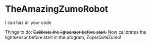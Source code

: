 # TheAmazingZumoRobot
I can haz all your code

Things to do:
  ~~Calibrate the ligtsensor before start.~~
  Now calibrates the lightsensor before start in the program, ZuperQuteZumo!
   
